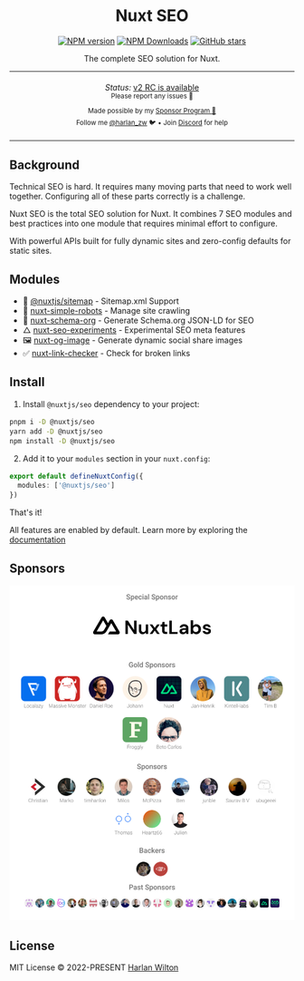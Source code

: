 <h1 align='center'>Nuxt SEO</h1>

<p align="center">
<a href='https://github.com/harlan-zw/nuxt-seo/actions/workflows/test.yml'>
</a>
<a href="https://www.npmjs.com/package/@nuxtjs/seo" target="__blank"><img src="https://img.shields.io/npm/v/@nuxtjs/seo?style=flat&colorA=002438&colorB=28CF8D" alt="NPM version"></a>
<a href="https://www.npmjs.com/package/@nuxtjs/seo" target="__blank"><img alt="NPM Downloads" src="https://img.shields.io/npm/dm/@nuxtjs/seo?flat&colorA=002438&colorB=28CF8D"></a>
<a href="https://github.com/harlan-zw/nuxt-seo" target="__blank"><img alt="GitHub stars" src="https://img.shields.io/github/stars/harlan-zw/nuxt-seo?flat&colorA=002438&colorB=28CF8D"></a>
</p>

<p align="center">
The complete SEO solution for Nuxt.
</p>

<p align="center">
<table>
<tbody>
<td align="center">
<img width="800" height="0" /><br>
<i>Status:</i> <a href="https://github.com/harlan-zw/nuxt-seo/releases/tag/v2.0.0">v2 RC is available</a></b> <br>
<sup> Please report any issues 🐛</sup><br>
<sub>Made possible by my <a href="https://github.com/sponsors/harlan-zw">Sponsor Program 💖</a><br> Follow me <a href="https://twitter.com/harlan_zw">@harlan_zw</a> 🐦 • Join <a href="https://discord.gg/275MBUBvgP">Discord</a> for help</sub><br>
<img width="800" height="0" />
</td>
</tbody>
</table>
</p>

## Background

Technical SEO is hard. It requires many moving parts that need to work well together. Configuring all of these parts
correctly is a challenge.

Nuxt SEO is the total SEO solution for Nuxt. It combines 7 SEO modules and best practices into one module that requires
minimal effort to configure.

With powerful APIs built for fully dynamic sites and zero-config defaults for static sites.

## Modules

- 📖 [@nuxtjs/sitemap](https://github.com/nuxt-modules/sitemap) - Sitemap.xml Support
- 🤖 [nuxt-simple-robots](https://github.com/harlan-zw/nuxt-simple-robots) - Manage site crawling
- 🔎 [nuxt-schema-org](https://unhead-schema-org.harlanzw.com/) - Generate Schema.org JSON-LD for SEO
- △ [nuxt-seo-experiments](https://github.com/harlan-zw/nuxt-seo-experiments) - Experimental SEO meta features
- 🖼️ [nuxt-og-image](https://github.com/nuxt-modules/og-image) - Generate dynamic social share images
- ✅ [nuxt-link-checker](https://github.com/harlan-zw/nuxt-link-checker) - Check for broken links

## Install

1. Install `@nuxtjs/seo` dependency to your project:

```sh
pnpm i -D @nuxtjs/seo
yarn add -D @nuxtjs/seo
npm install -D @nuxtjs/seo
```

2. Add it to your `modules` section in your `nuxt.config`:

```ts [nuxt.config]
export default defineNuxtConfig({
  modules: ['@nuxtjs/seo']
})
```

That's it!

All features are enabled by default. Learn more by exploring the [documentation](https://nuxtseo.com)

## Sponsors

<p align="center">
  <a href="https://raw.githubusercontent.com/harlan-zw/static/main/sponsors.svg">
    <img src='https://raw.githubusercontent.com/harlan-zw/static/main/sponsors.svg'/>
  </a>
</p>

## License

MIT License © 2022-PRESENT [Harlan Wilton](https://github.com/harlan-zw)
